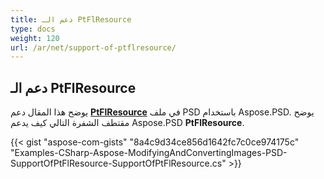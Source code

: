 ```yaml
---
title: دعم الـ PtFlResource
type: docs
weight: 120
url: /ar/net/support-of-ptflresource/
---
```


## **دعم الـ PtFlResource**
يوضح هذا المقال دعم [**PtFlResource**](https://reference.aspose.com/psd/net/aspose.psd.fileformats.psd.layers.layerresources/ptflresource) في ملف PSD باستخدام Aspose.PSD. يوضح مقتطف الشفرة التالي كيف يدعم Aspose.PSD **PtFlResource**.

{{< gist "aspose-com-gists" "8a4c9d34ce856d1642fc7c0ce974175c" "Examples-CSharp-Aspose-ModifyingAndConvertingImages-PSD-SupportOfPtFlResource-SupportOfPtFlResource.cs" >}}
